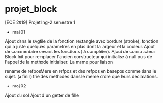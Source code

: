 # projet_block
[ECE 2019] Projet Ing-2 semestre 1

- maj 01

Ajout dans le svgfile de la fonction rectangle avec bordure (stroke), fonction qui a juste quelques parametres en plus dont la largeur et la couleur.
Ajout de commentaire devant les fonctions ( à compléter).
Ajout de constructeur Block Init pour remplacer l'ancien constructeur qui initialise à null puis de l'appel de la methode initialiser.
La meme pour liaison

rename de refposMere en refpos et des refpos en basepos comme dans le sujet.
(a finir) trie des methodes dans le meme ordre que leurs declarations.


- maj 02

Ajout du sol
Ajout d'un getter de fille


